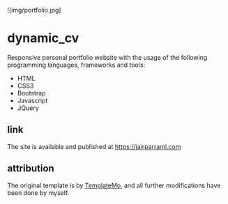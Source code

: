 ![img/portfolio.jpg]

# dynamic_cv
Responsive personal portfolio website with the usage of the following programming languages, frameworks and tools: 
- HTML 
- CSS3
- Bootstrap
- Javascript
- JQuery

## link
The site is available and published at https://jairparraml.com

## attribution
The original template is by <a href="https://templatemo.com/">TemplateMo</a>, and all further modifications have been done by myself. 
